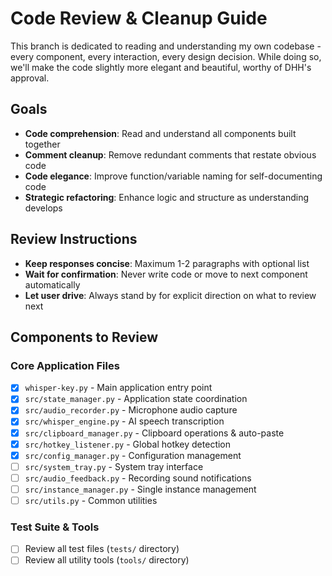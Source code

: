 # Code Review & Cleanup Guide

This branch is dedicated to reading and understanding my own codebase - every component, every interaction, every design decision. While doing so, we'll make the code slightly more elegant and beautiful, worthy of DHH's approval.

## Goals
- **Code comprehension**: Read and understand all components built together
- **Comment cleanup**: Remove redundant comments that restate obvious code
- **Code elegance**: Improve function/variable naming for self-documenting code  
- **Strategic refactoring**: Enhance logic and structure as understanding develops

## Review Instructions
- **Keep responses concise**: Maximum 1-2 paragraphs with optional list
- **Wait for confirmation**: Never write code or move to next component automatically
- **Let user drive**: Always stand by for explicit direction on what to review next

## Components to Review

### Core Application Files
- [x] `whisper-key.py` - Main application entry point
- [x] `src/state_manager.py` - Application state coordination
- [x] `src/audio_recorder.py` - Microphone audio capture
- [x] `src/whisper_engine.py` - AI speech transcription
- [x] `src/clipboard_manager.py` - Clipboard operations & auto-paste
- [x] `src/hotkey_listener.py` - Global hotkey detection
- [x] `src/config_manager.py` - Configuration management
- [ ] `src/system_tray.py` - System tray interface
- [ ] `src/audio_feedback.py` - Recording sound notifications
- [ ] `src/instance_manager.py` - Single instance management
- [ ] `src/utils.py` - Common utilities

### Test Suite & Tools
- [ ] Review all test files (`tests/` directory)
- [ ] Review all utility tools (`tools/` directory)